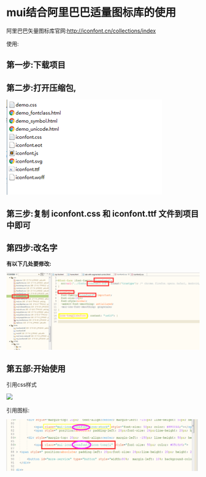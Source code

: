 # mui结合阿里巴巴适量图标库的使用


阿里巴巴矢量图标库官网:http://iconfont.cn/collections/index



使用:

## 第一步:下载项目

## 第二步:打开压缩包,

![](images/icon1.png)


## 第三步:复制 iconfont.css 和 iconfont.ttf 文件到项目中即可


## 第四步:改名字

**有以下几处要修改:**

![](images/icon2.png)


## 第五部:开始使用

引用css样式

![](icon3.png)

引用图标:

![](images/icon4.png)


